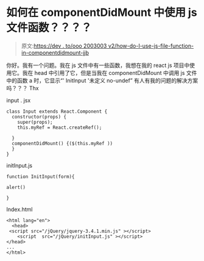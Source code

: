 # 如何在 componentDidMount 中使用 js 文件函数？？？？

> 原文:[https://dev . to/ooo 2003003 v2/how-do-I-use-js-file-function-in-componentdidmount-jjb](https://dev.to/ooo2003003v2/how-do-i-use-js-file-function-in-componentdidmount-jjb)

你好。我有一个问题。我在 js 文件中有一些函数，我想在我的 react js 项目中使用它。我在 head 中引用了它，但是当我在 componentDidMount 中调用 js 文件中的函数 a 时，它显示“' InitInput '未定义 no-undef”
有人有我的问题的解决方案吗？？？
Thx

input . jsx

```
class Input extends React.Component {
  constructor(props) {
    super(props);
    this.myRef = React.createRef();

  }
  componentDidMount() {($(this.myRef ))
  }
} 
```

initInput.js

```
function InitInput(form){

alert()

} 
```

Index.html

```
<html lang="en">
  <head>
 <script src="/jQuery/jquery-3.4.1.min.js" ></script>
    <script  src="/jQuery/initInput.js" ></script>
</head>
...
</html> 
```